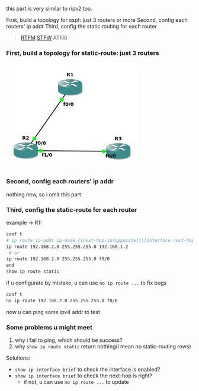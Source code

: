 this part is very similar to ripv2 too.

First, build a topology for ospf: just 3 routers or more
Second, config each routers' ip addr
Third, config the static routing for each router

> [RTFM](https://www.cisco.com/c/en/us/td/docs/switches/datacenter/nexus9000/sw/7-x/unicast/configuration/guide/b_Cisco_Nexus_9000_Series_NX-OS_Unicast_Routing_Configuration_Guide_7x/b_Cisco_Nexus_9000_Series_NX-OS_Unicast_Routing_Configuration_Guide_7x_chapter_01101.pdf) [STFW](https://www.cisco.com/c/en/us/support/docs/dial-access/floating-static-route/118263-technote-nexthop-00.html) ATFAI


### First, build a topology for static-route: just 3 routers
![static-topology](./pics/static-topology.png)

### Second, config each routers' ip addr

nothing new, so i omit this part

### Third, config the static-route for each router
example -> R1:
```bash
conf t
# ip route ip-addr ip-mask {[next-hop-ip(opposite)]|[interface next-hop(self)]}
ip route 192.168.2.0 255.255.255.0 192.168.1.2
 # or
ip route 192.168.2.0 255.255.255.0 f0/0
end
show ip route static
```

if u configurate by mistake, u can use `no ip route ...` to fix bugs
```bash
conf t
no ip route 192.168.2.0 255.255.255.0 f0/0
```

now u can ping some ipv4 addr to test

### Some problems u might meet
1. why i fail to ping, which should be success?
2. why `show ip route static` return nothing(i mean no static-routing rows)

Solutions:
- `show ip interface brief` to check the interface is enabled?
- `show ip interface brief` to check the next-hop is right?
  - if not, u can use `no ip route ...` to update
